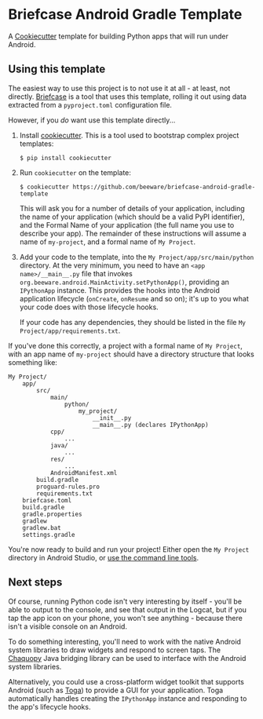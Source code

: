 # Briefcase Android Gradle Template

A [Cookiecutter](https://github.com/cookiecutter/cookiecutter/) template
for building Python apps that will run under Android.

## Using this template

The easiest way to use this project is to not use it at all - at least,
not directly. [Briefcase](https://github.com/beeware/briefcase/) is a
tool that uses this template, rolling it out using data extracted from a
`pyproject.toml` configuration file.

However, if you *do* want use this template directly...

1.  Install
    [cookiecutter](https://github.com/cookiecutter/cookiecutter). This
    is a tool used to bootstrap complex project templates:

        $ pip install cookiecutter

2.  Run `cookiecutter` on the template:

        $ cookiecutter https://github.com/beeware/briefcase-android-gradle-template

    This will ask you for a number of details of your application,
    including the name of your application (which should be a valid 
    PyPI identifier), and the Formal Name of your application (the
    full name you use to describe your app). The remainder of these
    instructions will assume a name of `my-project`, and a formal name
    of `My Project`.

3.  Add your code to the template, into the
    `My Project/app/src/main/python` directory. At the very minimum, you
    need to have an `<app name>/__main__.py` file that invokes
    `org.beeware.android.MainActivity.setPythonApp()`, providing an
    `IPythonApp` instance. This provides the hooks into the Android
    application lifecycle (`onCreate`, `onResume` and so on); it's up to
    you what your code does with those lifecycle hooks.

    If your code has any dependencies, they should be listed in the file
    `My Project/app/requirements.txt`.

If you've done this correctly, a project with a formal name of
`My Project`, with an app name of `my-project` should have a directory
structure that looks something like:

    My Project/
        app/
            src/
                main/
                    python/
                        my_project/
                            __init__.py
                            __main__.py (declares IPythonApp)
                cpp/
                    ...
                java/
                    ...
                res/
                    ...
                AndroidManifest.xml
            build.gradle
            proguard-rules.pro
            requirements.txt
        briefcase.toml
        build.gradle
        gradle.properties
        gradlew
        gradlew.bat
        settings.gradle

You're now ready to build and run your project! Either open the
`My Project` directory in Android Studio, or [use the command line
tools](https://developer.android.com/studio/build/building-cmdline).

## Next steps

Of course, running Python code isn't very interesting by itself - you'll
be able to output to the console, and see that output in the Logcat, but
if you tap the app icon on your phone, you won't see anything - because
there isn't a visible console on an Android.

To do something interesting, you'll need to work with the native Android
system libraries to draw widgets and respond to screen taps. The
[Chaquopy](https://chaquo.com/chaquopy/) Java bridging library can be
used to interface with the Android system libraries.

Alternatively, you could use a cross-platform widget toolkit that
supports Android (such as
[Toga](https://beeware.org/project/projects/libraries/toga)) to provide
a GUI for your application. Toga automatically handles creating the
`IPythonApp` instance and responding to the app's lifecycle hooks.
